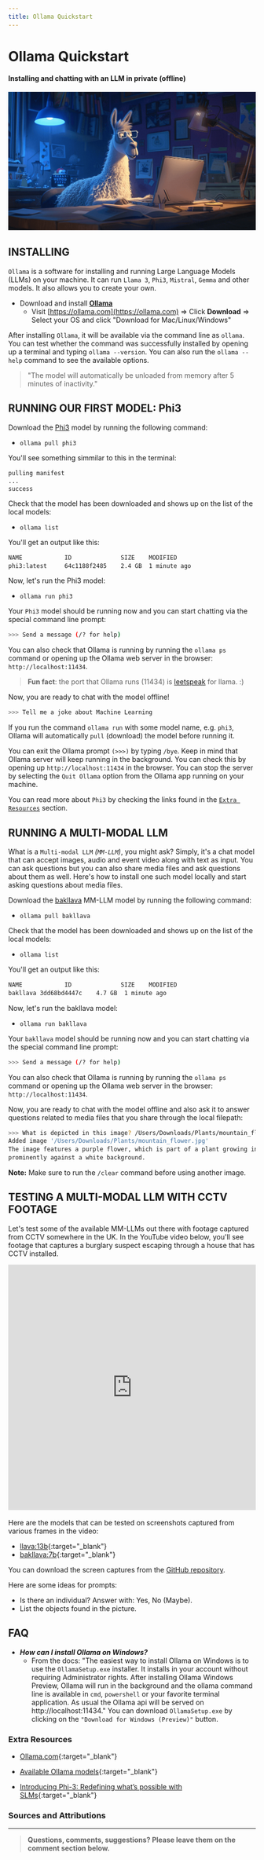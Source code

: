 ```yaml
---
title: Ollama Quickstart
---
```


# Ollama Quickstart

#### Installing and chatting with an LLM in private (offline)

![](./assets/ollama.png)

## INSTALLING

  `Ollama` is a software for installing and running Large Language Models (LLMs) on your machine. It can run `Llama 3`, `Phi3`, `Mistral`, `Gemma` and other models. It also allows you to create your own.

  - Download and install [**Ollama**](https://ollama.com/)
    - Visit [https://ollama.com](https://ollama.com) => Click **Download** => Select your OS and click "Download for Mac/Linux/Windows"

  After installing `Ollama`, it will be available via the command line as `ollama`. You can test whether the command was successfully installed by opening up a terminal and typing `ollama --version`. You can also run the `ollama --help` command to see the available options.  

  > "The model will automatically be unloaded from memory after 5 minutes of inactivity."

## RUNNING OUR FIRST MODEL: Phi3

  Download the [Phi3](https://azure.microsoft.com/en-us/products/phi-3) model by running the following command:

  - `ollama pull phi3`

  You'll see something simmilar to this in the terminal:

  ```shell
  pulling manifest
  ...
  success
  ```

  Check that the model has been downloaded and shows up on the list of the local models:

  - `ollama list`

  You'll get an output like this:

  ```bash
  NAME            ID              SIZE    MODIFIED     
  phi3:latest     64c1188f2485    2.4 GB  1 minute ago
  ```

  Now, let's run the Phi3 model:

  - `ollama run phi3`

  Your `Phi3` model should be running now and you can start chatting via the special command line prompt:

  ```bash
  >>> Send a message (/? for help)
  ```

  You can also check that Ollama is running by running the `ollama ps` command or opening up the Ollama web server in the browser: `http://localhost:11434`.

  > **Fun fact**: the port that Ollama runs (11434) is [leetspeak](https://www.wikiwand.com/en/Leet) for llama. :)

  Now, you are ready to chat with the model offline!

  ```bash
  >>> Tell me a joke about Machine Learning
  ```

  If you run the command `ollama run` with some model name, e.g. `phi3`, Ollama will automatically `pull` (download) the model before running it.

  You can exit the Ollama prompt `(>>>)` by typing `/bye`. Keep in mind that Ollama server will keep running in the background. You can check this by opening up `http://localhost:11434` in the browser. You can stop the server by selecting the `Quit Ollama` option from the Ollama app running on your machine.

  You can read more about `Phi3` by checking the links found in the [`Extra Resources`](#extra-resources) section.

## RUNNING A MULTI-MODAL LLM

  What is a `Multi-modal LLM` _(`MM-LLM`)_, you might ask? Simply, it's a chat model that can accept images, audio and event video along with text as input. You can ask questions but you can also share media files and ask questions about them as well. Here's how to install one such model locally and start asking questions about media files.

  Download the [bakllava](#) MM-LLM model by running the following command:

  - `ollama pull bakllava`

  Check that the model has been downloaded and shows up on the list of the local models:

  - `ollama list`

  You'll get an output like this:

  ```bash
  NAME            ID              SIZE    MODIFIED    
  bakllava 3dd68bd4447c    4.7 GB  1 minute ago
  ```

  Now, let's run the bakllava model:

  - `ollama run bakllava`

  Your `bakllava` model should be running now and you can start chatting via the special command line prompt:

  ```bash
  >>> Send a message (/? for help)
  ```

  You can also check that Ollama is running by running the `ollama ps` command or opening up the Ollama web server in the browser: `http://localhost:11434`.

  Now, you are ready to chat with the model offline and also ask it to answer questions related to media files that you share through the local filepath:

  ```bash
  >>> What is depicted in this image? /Users/Downloads/Plants/mountain_flower.jpg
  Added image '/Users/Downloads/Plants/mountain_flower.jpg'
  The image features a purple flower, which is part of a plant growing in the wild. It is surrounded by lush green foliage and is sitting 
  prominently against a white background.
  ```

  **Note:** Make sure to run the `/clear` command before using another image.

## TESTING A MULTI-MODAL LLM WITH CCTV FOOTAGE 

  Let's test some of the available MM-LLMs out there with footage captured from CCTV somewhere in the UK. In the YouTube video below, you'll see footage that captures a burglary suspect escaping through a house that has CCTV installed.

  <iframe width="100%" height="500" src="https://www.youtube.com/embed/AKOnSEDDzDM?si=z4enwb-_eZRbxz0k" title="YouTube video player" frameborder="0" allow="accelerometer; autoplay; clipboard-write; encrypted-media; gyroscope; picture-in-picture; web-share" referrerpolicy="strict-origin-when-cross-origin" allowfullscreen></iframe>

  <!-- In the following video, you can see how we can test various MM-LLMs on several screen captures from the video footage to identify an individual inside the premises. -->

  Here are the models that can be tested on screenshots captured from various frames in the video:

  - [llava:13b](https://ollama.com/library/llava){:target="_blank"}
  - [bakllava:7b](https://ollama.com/library/bakllava){:target="_blank"}

  You can download the screen captures from the [GitHub repository](https://github.com/in-tech-gration/WDX-180/tree/main/curriculum/modules/computer_science/artificial_intelligence/llm/ollama/quickstart/assets/burglary/).

  Here are some ideas for prompts:

  - Is there an individual? Answer with: Yes, No (Maybe).
  - List the objects found in the picture.

## FAQ

  - ___How can I install Ollama on Windows?___
    - From the docs: "The easiest way to install Ollama on Windows is to use the `OllamaSetup.exe` installer. It installs in your account without requiring Administrator rights. After installing Ollama Windows Preview, Ollama will run in the background and the ollama command line is available in `cmd`, `powershell` or your favorite terminal application. As usual the Ollama api will be served on http://localhost:11434." You can download `OllamaSetup.exe` by clicking on the `"Download for Windows (Preview)"` button.

### Extra Resources

  - [Ollama.com](https://ollama.com/){:target="_blank"}

  - [Available Ollama models](https://ollama.com/library){:target="_blank"}

  - [Introducing Phi-3: Redefining what’s possible with SLMs](https://azure.microsoft.com/en-us/blog/introducing-phi-3-redefining-whats-possible-with-slms/){:target="_blank"}

### Sources and Attributions

---

> **Questions, comments, suggestions? Please leave them on the comment section below.**

<script src="https://utteranc.es/client.js"
  repo="in-tech-gration/WDX-180"
  issue-term="pathname"
  theme="github-dark"
  crossorigin="anonymous"
  async>
</script>